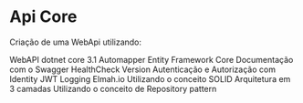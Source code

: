 # Api Core
 
Criação de uma WebApi utilizando:

WebAPI dotnet core 3.1
Automapper
Entity Framework Core
Documentação com o Swagger
HealthCheck
Version
Autenticação e Autorização com Identity
JWT
Logging
Elmah.io
Utilizando o conceito SOLID
Arquitetura em 3 camadas
Utilizando o conceito de Repository pattern
